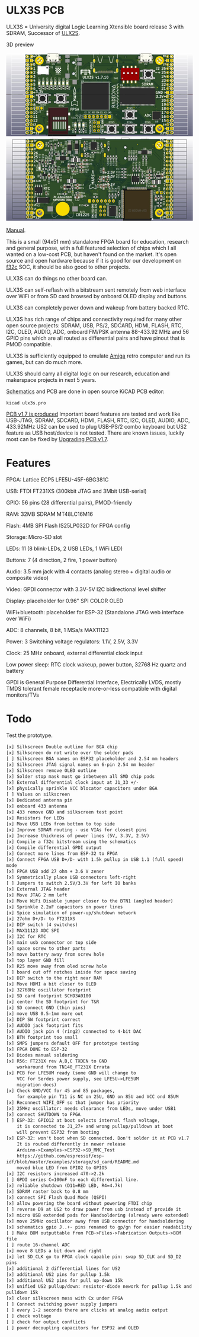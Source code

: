# ULX3S PCB

ULX3S = University digital Logic Learning Xtensible
board release 3 with SDRAM, Successor of
[ULX2S](http://github.com/emard/ulx2s).

3D preview

![TOP](/pic/ulx3st.jpg)
![BOTTOM](/pic/ulx3sb.jpg)

[Manual](/doc/MANUAL.md).

This is a small (94x51 mm) standalone FPGA board 
for education, research and general purpose, with a full 
featured selection of chips which I all wanted on
a low-cost PCB, but haven't found on the market.
It's open source and open hardware because if it is
good for our development on
[f32c](http://github.com/f32c/f32c) SOC,
it should be also good to other projects.

ULX3S can do things no other board can.

ULX3S can self-reflash with a bitstream sent
remotely from web interface over WiFi or from SD
card browsed by onboard OLED display and buttons.

ULX3S can completely power down and wakeup from
battery backed RTC.

ULX3S has rich range of chips and connectivity
required for many other open source projects:
SDRAM, USB, PS/2, SDCARD, HDMI, FLASH, RTC, I2C, OLED, AUDIO, ADC,
onboard FM/PSK antenna 88-433.92 MHz and 56 GPIO pins which
are all routed as differential pairs and have pinout that
is PMOD compatible.

ULX3S is sufficiently equipped to emulate 
[Amiga](https://github.com/emard/Minimig_ECS) retro computer and
run its games, but can do much more.

ULX3S should carry all digital logic on our research, education and makerspace
projects in next 5 years.

[Schematics](/doc/schematics.pdf) and PCB are done in open source KiCAD PCB editor:

    kicad ulx3s.pro

[PCB v1.7 is produced](/pic/ulx3st-real.jpg)
Important board features are tested and work like
USB-JTAG, SDRAM, SDCARD, HDMI, FLASH, RTC, I2C, OLED, AUDIO, ADC, 433.92MHz
US2 can be used to plug USB-PS/2 combo keyboard but US2 feature as USB 
host/device is not tested.
There are known issues, luckily most can be fixed by
[Upgrading PCB v1.7](/doc/pcb-v1.7-upgrade.md).


# Features

FPGA: Lattice ECP5 LFE5U-45F-6BG381C

USB: FTDI FT231XS (300kbit JTAG and 3Mbit USB-serial)

GPIO: 56 pins (28 differential pairs), PMOD-friendly

RAM: 32MB SDRAM MT48LC16M16

Flash: 4MB SPI Flash IS25LP032D for FPGA config

Storage: Micro-SD slot

LEDs: 11 (8 blink-LEDs, 2 USB LEDs, 1 WiFi LED)

Buttons: 7 (4 direction, 2 fire, 1 power button)

Audio: 3.5 mm jack with 4 contacts (analog stereo + digital audio or composite video)

Video: GPDI connector with 3.3V-5V I2C bidirectional level shifter

Display: placeholder for 0.96" SPI COLOR OLED

WiFi+bluetooth: placeholder for ESP-32 (Standalone JTAG web interface over WiFi)

ADC: 8 channels, 8 bit, 1 MSa/s MAX11123

Power: 3 Switching voltage regulators: 1.1V, 2.5V, 3.3V

Clock: 25 MHz onboard, external differential clock input

Low power sleep: RTC clock wakeup, power button, 32768 Hz quartz and battery


GPDI is General Purpose Differential Interface,
Electrically LVDS, mostly TMDS tolerant
female receptacle more-or-less compatible
with digital monitors/TVs


# Todo

Test the prototype.

    [x] Silkscreen Double outline for BGA chip
    [x] Silkscreen do not write over the solder pads
    [ ] Silkscreen BGA names on ESP32 placeholder and 2.54 mm headers
    [x] Silkscreen JTAG signal names on 6-pin 2.54 mm header
    [x] Silkscreen remove OLED outline
    [x] Solder stop mask must go inbetween all SMD chip pads
    [x] External differential clock input at J1_33 +/-
    [x] physically sprinkle VCC blocator capacitors under BGA
    [ ] Values on silkscreen
    [x] Dedicated antenna pin
    [x] onboard 433 antenna
    [x] 433 remove GND and silkscreen test point
    [x] Resistors for LEDs
    [x] Move USB LEDs from bottom to top side
    [x] Improve SDRAM routing - use VIAs for closest pins
    [x] Increase thickness of power lines (5V, 3.3V, 2.5V)
    [x] Compile a f32c bitstream using the schematics
    [x] Compile differential GPDI output
    [x] Connect more lines from ESP-32 to FPGA
    [x] Connect FPGA USB D+/D- with 1.5k pullup in USB 1.1 (full speed) mode
    [x] FPGA USB add 27 ohm + 3.6 V zener
    [x] Symmetrically place USB connectors left-right 
    [ ] Jumpers to switch 2.5V/3.3V for left IO banks
    [x] External JTAG header
    [x] Move JTAG 2 mm left
    [x] Move WiFi Disable jumper closer to the BTN1 (angled header)
    [x] Sprinkle 2.2uF capacitors on power lines
    [x] Spice simulation of power-up/shutdown network
    [x] 27ohm D+/D- to FT231XS
    [x] DIP switch (4 switches)
    [x] MAX11123 ADC SPI
    [x] I2C for RTC
    [x] main usb connector on top side 
    [x] space screw to other parts
    [x] move battery away from screw hole
    [x] top layer GND fill
    [x] R25 move away from oled screw hole
    [ ] board cut off notches inisde for space saving
    [x] DIP switch to the right near RAM
    [x] Move HDMI a bit closer to OLED
    [x] 32768Hz oscillator footprint
    [x] SD card footprint SCHD3A0100
    [x] center the SD footprint for T&R
    [x] SD connect GND (thin pins)
    [x] move USB 0.5-1mm more out
    [x] DIP SW footprint correct
    [x] AUDIO jack footprint fits
    [x] AUDIO jack pin 4 (ring2) connected to 4-bit DAC
    [x] BTN footprint too small
    [x] SMPS jumpers default OFF for prototype testing
    [x] FPGA DONE to ESP-32
    [x] Diodes manual soldering
    [x] R56: FT231X rev A,B,C TXDEN to GND
        workaround from TN140_FT231X Errata
    [x] PCB for LFE5UM ready (some GND will change to
        VCC for Serdes power supply, see LFE5U->LFE5UM
        migration docs)
    [x] Check GND/VCC for 45 and 85 packages,
        for example pin T11 is NC on 25U, GND on 85U and VCC ond 85UM
    [x] Reconnect WIFI_OFF so that jumper has priority
    [x] 25MHz oscillator: needs clearance from LEDs, move under USB1
    [x] connect SHUTDOWN to FPGA
    [ ] ESP-32: GPIO12 at boot selects internal flash voltage,
        it is connected to J1_27+ and wrong pullup/pulldown at boot
        will prevent ESP32 from booting
    [x] ESP-32: won't boot when SD connected. Don't solder it at PCB v1.7
        It is routed differently in newer release
        Arduino->Examples->ESP32->SD_MMC_Test
        https://github.com/espressif/esp-idf/blob/master/examples/storage/sd_card/README.md
        moved blue LED from GPIO2 to GPIO5
    [x] I2C resistors increased 470->2.2k
    [ ] GPDI series C=100nF to each differential line.
    [x] reliable shutdown (D11=RED LED, R4=4.7k)
    [x] SDRAM raster back to 0.8 mm
    [x] connect SPI Flash Quad Mode (QSPI)
    [x] allow powering the board without powering FTDI chip
    [ ] reverse D9 at US2 to draw power from usb instead of provide it
    [x] micro USB extended pads for Handsoldering (already were extended)
    [x] move 25MHz oscillator away from USB connector for handsoldering
    [x] schematics gpio J..+- pins renamed to gp/gn for easier readability
    [ ] Make BOM outputtable from PCB->Files->Fabrication Outputs->BOM file
    [ ] route 16-channel ADC
    [x] move 8 LEDs a bit down and right
    [x] let SD_CLK go to FPGA clock capable pin: swap SD_CLK and SD_D2 pins 
    [x] additional 2 differential lines for US2
    [x] additional US2 pins for pullup 1.5k
    [x] additional US2 pins for pull up-down 15k
    [x] unified US2 pullup/down: resistor-diode nework for pullup 1.5k and pulldown 15k
    [x] clear silkscreen mess with Cx under FPGA
    [ ] Connect switching power supply jumpers
    [ ] every 1-2 seconds there are clicks at analog audio output
    [ ] check voltage
    [ ] check for output conflicts
    [ ] power decoupling capacitors for ESP32 and OLED
